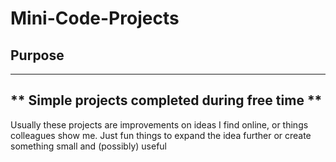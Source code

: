 # Mini-Code-Projects

## Purpose
---
** Simple projects completed during free time **
---
Usually these projects are improvements on ideas I find online, or things colleagues show me. Just fun things to expand the idea further or create something small and (possibly) useful
